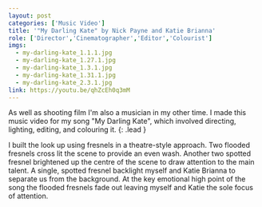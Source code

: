 ```yaml
---
layout: post
categories: ['Music Video']
title: '"My Darling Kate" by Nick Payne and Katie Brianna'
role: ['Director','Cinematographer','Editor','Colourist']
imgs: 
  - my-darling-kate_1.1.1.jpg
  - my-darling-kate_1.27.1.jpg
  - my-darling-kate_1.3.1.jpg
  - my-darling-kate_1.31.1.jpg
  - my-darling-kate_2.3.1.jpg
link: https://youtu.be/qhZcEh0q3mM
---
```


As well as shooting film I'm also a musician in my other time. I made this music video for my song "My Darling Kate",
which involved directing, lighting, editing, and colouring it.
{: .lead }

I built the look up using fresnels in a theatre-style approach. Two flooded fresnels cross lit the scene to provide an 
even wash. Another two spotted fresnel brightened up the centre of the scene to draw attention to the main talent. A 
single, spotted fresnel backlight myself and Katie Brianna to separate us from the background. At the key emotional 
high point of the song the flooded fresnels fade out leaving myself and Katie the sole focus of attention.
